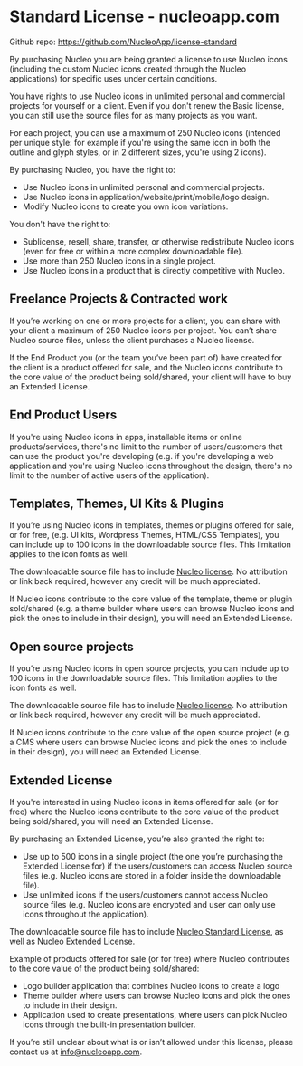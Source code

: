 # Standard License - nucleoapp.com

Github repo: https://github.com/NucleoApp/license-standard

By purchasing Nucleo you are being granted a license to use Nucleo icons (including the custom Nucleo icons created
through the Nucleo applications) for specific uses under certain conditions.

You have rights to use Nucleo icons in unlimited personal and commercial projects for yourself or a client. Even if you
don't renew the Basic license, you can still use the source files for as many projects as you want.

For each project, you can use a maximum of 250 Nucleo icons (intended per unique style: for example if you're using the
same icon in both the outline and glyph styles, or in 2 different sizes, you're using 2 icons).

By purchasing Nucleo, you have the right to:

- Use Nucleo icons in unlimited personal and commercial projects.
- Use Nucleo icons in application/website/print/mobile/logo design.
- Modify Nucleo icons to create you own icon variations.

You don't have the right to:

- Sublicense, resell, share, transfer, or otherwise redistribute Nucleo icons (even for free or within a more complex
  downloadable file).
- Use more than 250 Nucleo icons in a single project.
- Use Nucleo icons in a product that is directly competitive with Nucleo.

## Freelance Projects & Contracted work

If you’re working on one or more projects for a client, you can share with your client a maximum of 250 Nucleo icons per
project. You can’t share Nucleo source files, unless the client purchases a Nucleo license.

If the End Product you (or the team you’ve been part of) have created for the client is a product offered for sale, and
the Nucleo icons contribute to the core value of the product being sold/shared, your client will have to buy an Extended
License.

## End Product Users

If you're using Nucleo icons in apps, installable items or online products/services, there's no limit to the number of
users/customers that can use the product you're developing (e.g. if you're developing a web application and you're using
Nucleo icons throughout the design, there's no limit to the number of active users of the application).

## Templates, Themes, UI Kits & Plugins

If you’re using Nucleo icons in templates, themes or plugins offered for sale, or for free, (e.g. UI kits, Wordpress
Themes, HTML/CSS Templates), you can include up to 100 icons in the downloadable source files. This limitation applies
to the icon fonts as well.

The downloadable source file has to include [Nucleo license](https://github.com/NucleoApp/license-standard). No
attribution or link back required, however any credit will be much appreciated.

If Nucleo icons contribute to the core value of the template, theme or plugin sold/shared (e.g. a theme builder where
users can browse Nucleo icons and pick the ones to include in their design), you will need an Extended License.

## Open source projects

If you’re using Nucleo icons in open source projects, you can include up to 100 icons in the downloadable source files.
This limitation applies to the icon fonts as well.

The downloadable source file has to include [Nucleo license](https://github.com/NucleoApp/license-standard). No
attribution or link back required, however any credit will be much appreciated.

If Nucleo icons contribute to the core value of the open source project (e.g. a CMS where users can browse Nucleo icons
and pick the ones to include in their design), you will need an Extended License.

## Extended License

If you're interested in using Nucleo icons in items offered for sale (or for free) where the Nucleo icons contribute to
the core value of the product being sold/shared, you will need an Extended License.

By purchasing an Extended License, you’re also granted the right to:

- Use up to 500 icons in a single project (the one you’re purchasing the Extended License for) if the users/customers
  can access Nucleo source files (e.g. Nucleo icons are stored in a folder inside the downloadable file).
- Use unlimited icons if the users/customers cannot access Nucleo source files (e.g. Nucleo icons are encrypted and user
  can only use icons throughout the application).

The downloadable source file has to include [Nucleo Standard License](https://github.com/NucleoApp/license-standard), as
well as Nucleo Extended License.

Example of products offered for sale (or for free) where Nucleo contributes to the core value of the product being
sold/shared:

- Logo builder application that combines Nucleo icons to create a logo
- Theme builder where users can browse Nucleo icons and pick the ones to include in their design.
- Application used to create presentations, where users can pick Nucleo icons through the built-in presentation builder.

If you’re still unclear about what is or isn’t allowed under this license, please contact us at info@nucleoapp.com.
